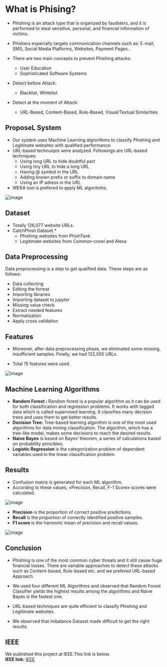 #  What is Phising?

- Phishing is an attack type that is organized by faudsters, and it is performed to steal sensitive, personal, and financial information of victims.

- Phishers especially targets communication channels such as: E-mail, SMS, Social Media Platforms, Websites, Payment Pages..
- There are two main concepts to prevent Phishing attacks:
     - User Education
     - Sophisticated Software Systems


- Detect before Attack:
     - Blacklist, Whitelist
- Detect at the moment of Attack:
     - URL-Based, Content-Based, Rule-Based, Visual/Textual Similarities


## ProposeL System
- Our system uses Machine Learning algrorithms to classify Phishing and Legitimate websites with qualified performance. 
- URL-based technuiqes were analyzed. Followings are URL-based techniques:
  - Using long URL to hide doubtful part
  - Using tiny URL to hide a long URL
  - Having @ symbol in the URL
  - Adding known prefix or suffix to domain name
  - Using an IP adress in the URL
- WEKA tool is prefered to apply ML algoritmhs.


![image](https://user-images.githubusercontent.com/97549619/153664639-af340d27-39c9-43f1-bffe-1dd13f116dd5.png)

## Dataset

- Totally 126,077 website URLs.
- CatchPhish Dataset.*
   - Phishing websites from PhishTank
   - Legitimate websites from Common-crowl and Alexa	

## Data Preprocessing
Data preprocessing is a step to get qualified data. These steps are as follows:
- Data collecting
- Editing the format
- Importing libraries 
- Importing dataset to jupyter
- Missing value check
- Extract needed features
- Normalization
- Apply cross validation

## Features

- Moreover, after data preprocessing phase, we eliminated some missing, insufficient samples. Finally, we had 122,055 URLs.

- Total 15 features were used.

![image](https://user-images.githubusercontent.com/97549619/153666488-5edc50ae-44f1-4a66-ad50-7bd0738fe2a2.png)
## Machine Learning Algorithms

- **Random Forest :** Random forest is a popular algorithm as it can be used for both classification and regression problems. It works with tagged data which is called supervised learning. It classifies many decision trees and uses them to get better results.
-  **Decision Tree:** Tree-based learning algorithm is one of the most used algorithms for data mining classification. The algorithm, which has a tree-like model, makes some decisions to reach the desired results.
- **Naive Bayes** is based on Bayes’ theorem, a series of calculations based on probability princibles.
- **Logistic Regression** is the categorization problem of dependent variables used in the linear classification problem. 

## Results

- Confusion matrix is generated for each ML algorithm.
- According to these values, «Precision, Recall, F-1 Score» scores were calculated.

![image](https://user-images.githubusercontent.com/97549619/153666712-bbda80e3-8e23-419f-ad4c-5d2a708c98b2.png)

- **Precision** is the proportion of correct positive predictions.
- **Recall** is the proportion of correctly identified positive samples.
- **F1 score** is the harmonic mean of precision and recall values.

![image](https://user-images.githubusercontent.com/97549619/153666425-5db81760-49ad-42c9-95f9-0f59ff93697e.png)

## Conclusion
- Phishing is one of the most common cyber threats and it still cause huge financial losses. There are variable approaches to detect these attacks such as Content-based, Rule-based etc. and we prefered URL-based Approach.

- We used four different ML Algorithms and observed that Random Forest Classifier yields the highest results among the algorithms and Naive Bayes is the fastest one.

- URL-based techniques are quite efficient to classify Phishing and Legitimate websites.

- We observed that imbalance Dataset made difficult to get the right results.

## IEEE

We published this project at IEEE.This link is below.<br/>
**IEEE link:** [IEEE](https://ieeexplore.ieee.org/document/9358642)











